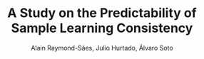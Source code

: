 ---
paperId: 5
author: Alain Raymond-Sáes, Julio Hurtado, Álvaro Soto
publicationauthor: Raymond-Sáes, A. et al.
title: A Study on the Predictability of Sample Learning Consistency
pdf: 
poster: poster_5.pdf
alt: --
type: Poster
topic: Machine Learning
subtopic: Curriculum Learning, C-score
link: https://doi.org/10.52591/lxai202207172
conference: icml
year: 2022
tags: icml-2022
location: Baltimore, Maryland USA
---
